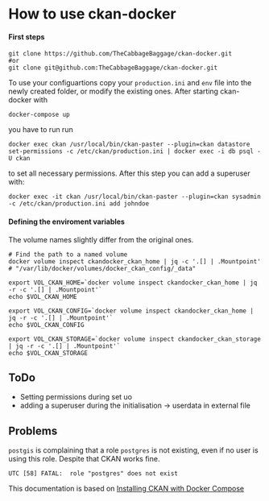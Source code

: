 # How to use ckan-docker

#### First steps
```
git clone https://github.com/TheCabbageBaggage/ckan-docker.git
#or
git clone git@github.com:TheCabbageBaggage/ckan-docker.git
```

To use your configuartions copy your ```production.ini``` and ```env``` file into the newly created folder, or modify the existing ones. After starting ckan-docker with

```
docker-compose up
```
you have to run run 
```
docker exec ckan /usr/local/bin/ckan-paster --plugin=ckan datastore set-permissions -c /etc/ckan/production.ini | docker exec -i db psql -U ckan
```
to set all necessary permissions. After this step you can add a superuser with:
```
docker exec -it ckan /usr/local/bin/ckan-paster --plugin=ckan sysadmin -c /etc/ckan/production.ini add johndoe
```

#### Defining the enviroment variables
The volume names slightly differ from the original ones.

```
# Find the path to a named volume
docker volume inspect ckandocker_ckan_home | jq -c '.[] | .Mountpoint'
# "/var/lib/docker/volumes/docker_ckan_config/_data"

export VOL_CKAN_HOME=`docker volume inspect ckandocker_ckan_home | jq -r -c '.[] | .Mountpoint'`
echo $VOL_CKAN_HOME

export VOL_CKAN_CONFIG=`docker volume inspect ckandocker_ckan_home | jq -r -c '.[] | .Mountpoint'`
echo $VOL_CKAN_CONFIG

export VOL_CKAN_STORAGE=`docker volume inspect ckandocker_ckan_storage | jq -r -c '.[] | .Mountpoint'`
echo $VOL_CKAN_STORAGE

````

## ToDo
* Setting permissions during set uo
* adding a superuser during the initialisation -> userdata in external file

## Problems
```postgis``` is complaining that a role ```postgres``` is not existing, even if no user is using this role. Despite that CKAN works fine.
```
UTC [58] FATAL:  role "postgres" does not exist
```


This documentation is based on [Installing CKAN with Docker Compose](https://docs.ckan.org/en/2.8/maintaining/installing/install-from-docker-compose.html)
